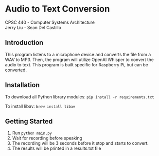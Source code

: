 # Audio to Text Conversion
CPSC 440 - Computer Systems Architecture <br>
Jerry Liu - Sean Del Castillo


## Introduction
This program listens to a microphone device and converts the file from a WAV to MP3. Then, the program will utilize OpenAI Whisper to convert the audio to text. This program is built specific for Raspberry Pi, but can be converted. 

## Installation

To download all Python library modules:
```pip install -r requirements.txt```

To install libav:
```brew install libav```

## Getting Started

1. Run ```python main.py```
2. Wait for recording before speaking
3. The recording will be 3 seconds before it stop and starts to convert. 
4. The results will be printed in a results.txt file
